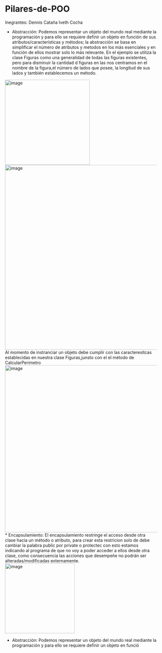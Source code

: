 # Pilares-de-POO
Inegrantes:
Dennis Cataña
Iveth Cocha
* Abstracción: Podemos representar un objeto del mundo real mediante la programación y para ello se requiere definir un objeto en función de sus atributos/características y métodos; la abstracción se basa en simplificar el número de atributos y metodos en los más esenciales y en función de ellos mostrar solo lo más relevante. En el ejemplo se utiliza la clase Figuras como una generalidad de todas las figuras existentes, pero para disminuir la cantidad d figuras en las nos centramos en el nombre de la figura,el número de lados que posee, la longitud de sus lados y también establecemos un método.<br>
<img width="281" alt="image" src="https://github.com/DennisCatana/Pilares-de-POO/assets/117743828/457b27ed-d6f7-4247-a778-b804fd2b38ca">
 <img width="610" alt="image" src="https://github.com/DennisCatana/Pilares-de-POO/assets/117743828/ff52f4be-a7b1-44ef-ac74-7a51f59cc539">
<br>
 Al momento de instranciar un objeto debe cumplir con las caracteresitcas establecidas en nuestra clase Figuras,junsto con el el método de CalcularPerimetro<br>
  <img width="552" alt="image" src="https://github.com/DennisCatana/Pilares-de-POO/assets/117743828/d0b8e53d-79ef-4648-b9e5-f5196ee2ac85"><br>
  * Encapsulamiento: El encapsulamiento restringe el acceso desde otra clase hacia un método o atributo, para crear esta restricion solo de debe cambiar la palabra public por private o protectec con esto estamos indicando al programa de que no voy a poder acceder a ellos desde otra clase, como consecuencia las acciones que desempeñe no podrán ser alteradas/modificadas externamente. <br>
 <img width="231" alt="image" src="https://github.com/DennisCatana/Pilares-de-POO/assets/117743828/f10f9d8a-9b01-4298-9c5e-32c67af02ab5"> <br>

 * Abstracción: Podemos representar un objeto del mundo real mediante la programación y para ello se requiere definir un objeto en funció


 


